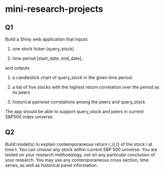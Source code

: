 # mini-research-projects

## Q1

Build a Shiny web application that inputs

1. one stock ticker (query_stock)
  
2. time period [start_date, end_date], 
  
and outputs

1. a candlestick chart of query_stock in the given time period.
  
2. a list of five stocks with the highest return correlation over the period as its peers
  
3. historical pairwise correlations among the peers and query_stock
  
  The app should be able to support query_stock and peers in current S&P500 index universe.
  

## Q2

Build model(s) to explain contemporaneous return r_{i,t} of the stock i at time t. You can choose any stock within current S&P 500 universe. You are tested on your research methodology, not on any particular conclusion of your research.
You may use any contemporaneous cross section, time series, as well as historical panel information.
